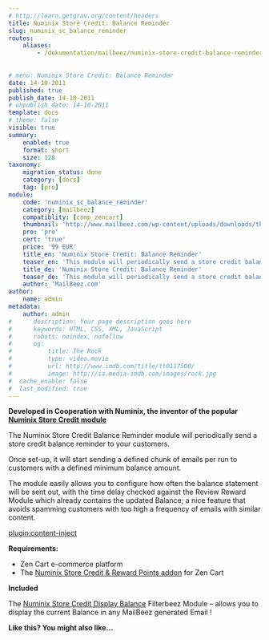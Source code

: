 ```yaml
---
# http://learn.getgrav.org/content/headers
title: Numinix Store Credit: Balance Reminder
slug: numinix_sc_balance_reminder
routes:
    aliases:
        - /dokumentation/mailbeez/numinix-store-credit-balance-reminder
        
        
# menu: Numinix Store Credit: Balance Reminder
date: 14-10-2011
published: true
publish_date: 14-10-2011
# unpublish_date: 14-10-2011
template: docs
# theme: false
visible: true
summary:
    enabled: true
    format: short
    size: 128
taxonomy:
    migration_status: done
    category: [docs]
    tag: [pro]
module:
    code: 'numinix_sc_balance_reminder'
    category: [mailbeez]
    compatiblity: [comp_zencart]
    thumbnail: 'http://www.mailbeez.com/wp-content/uploads/downloads/thumbnails/2011/10/icon_32.png'
    pro: 'pro'
    cert: 'true'
    price: '99 EUR'
    title_en: 'Numinix Store Credit: Balance Reminder'
    teaser_en: 'This module will periodically send a store credit balance reminder to your customers.'
    title_de: 'Numinix Store Credit: Balance Reminder'
    teaser_de: 'This module will periodically send a store credit balance reminder to your customers.'
    author: 'MailBeez.com'
author:
    name: admin
metadata:
    author: admin
#      description: Your page description goes here
#      keywords: HTML, CSS, XML, JavaScript
#      robots: noindex, nofollow
#      og:
#          title: The Rock
#          type: video.movie
#          url: http://www.imdb.com/title/tt0117500/
#          image: http://ia.media-imdb.com/images/rock.jpg
#  cache_enable: false
#  last_modified: true
---
```


**Developed in Cooperation with Numinix, the inventor of the popular [Numinix Store Credit module](http://www.numinix.com/zen-cart-modules/taxes-order-totals/store-credit-and-rewards-points)**


The Numinix Store Credit Balance Reminder module will periodically send a store credit balance reminder to your customers. 

Once set-up, it will start sending a defined chunk of emails per run to customers with a defined minimum balance amount.

The module easily allows you to configure how often the balance statement will be sent out, with the time delay checked against the Review Reward Module which already contains the updated Balance; a nice feature that avoids spamming customers with too high a frequency of emails with similar content.

[plugin:content-inject](/content_blocks/pro_responsive_template)


**Requirements:**

- Zen Cart e-commerce platform
- The [Numinix Store Credit & Reward Points addon](http://www.numinix.com/zen-cart-modules/taxes-order-totals/store-credit-and-rewards-points) for Zen Cart

**Included**

The [Numinix Store Credit Display Balance](/documentation/filterbeez/filter_add_numinix_sc_balance/ "Numinix Store Credit: Display Balance") Filterbeez Module – allows you to display the current Balance in any MailBeez generated Email !

**Like this? You might also like…**
